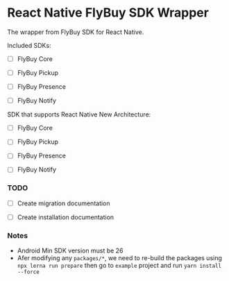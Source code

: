 # React Native FlyBuy SDK Wrapper

The wrapper from FlyBuy SDK for React Native. 

Included SDKs:

- [ ] FlyBuy Core
- [ ] FlyBuy Pickup
- [ ] FlyBuy Presence
- [ ] FlyBuy Notify


SDK that supports React Native New Architecture:

- [ ] FlyBuy Core
- [ ] FlyBuy Pickup
- [ ] FlyBuy Presence
- [ ] FlyBuy Notify


### TODO

- [ ] Create migration documentation
- [ ] Create installation documentation


### Notes

- Android Min SDK version must be 26
- Afer modifying any `packages/*`, we need to re-build the packages using `npx lerna run prepare` then go to `example` project and run `yarn install --force`